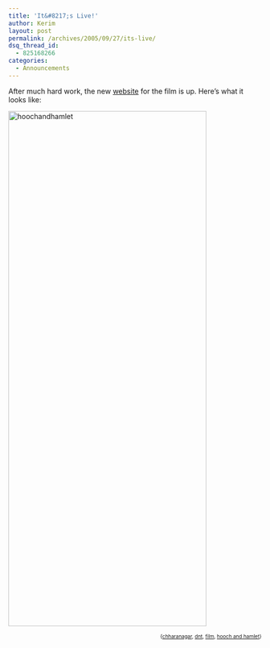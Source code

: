 ```yaml
---
title: 'It&#8217;s Live!'
author: Kerim
layout: post
permalink: /archives/2005/09/27/its-live/
dsq_thread_id:
  - 825168266
categories:
  - Announcements
---
```

After much hard work, the new <a href="http://hoochandhamlet.com" onclick="_gaq.push(['_trackEvent', 'outbound-article', 'http://hoochandhamlet.com', 'website']);" >website</a> for the film is up. Here&#8217;s what it looks like:

<a href="http://hoochandhamlet.com" onclick="_gaq.push(['_trackEvent', 'outbound-article', 'http://hoochandhamlet.com', '']);"  title="Hooch and Hamlet in Chharanagar"><img src="http://static.flickr.com/32/47298809_9a8d598265_b.jpg" width="394" height="1024" alt="hoochandhamlet" /></a>  
<!-- technorati tags start -->

<div style="text-align:right;">
  <span style="font-size:x-small;">{<a href="http://www.technorati.com/tag/chharanagar" onclick="_gaq.push(['_trackEvent', 'outbound-article', 'http://www.technorati.com/tag/chharanagar', 'chharanagar']);"  rel="tag">chharanagar</a>, <a href="http://www.technorati.com/tag/dnt" onclick="_gaq.push(['_trackEvent', 'outbound-article', 'http://www.technorati.com/tag/dnt', 'dnt']);"  rel="tag">dnt</a>, <a href="http://www.technorati.com/tag/film" onclick="_gaq.push(['_trackEvent', 'outbound-article', 'http://www.technorati.com/tag/film', 'film']);"  rel="tag">film</a>, <a href="http://www.technorati.com/tag/hooch and hamlet" onclick="_gaq.push(['_trackEvent', 'outbound-article', 'http://www.technorati.com/tag/hooch and hamlet', 'hooch and hamlet']);"  rel="tag">hooch and hamlet</a>}</span>


<!-- technorati tags end -->

